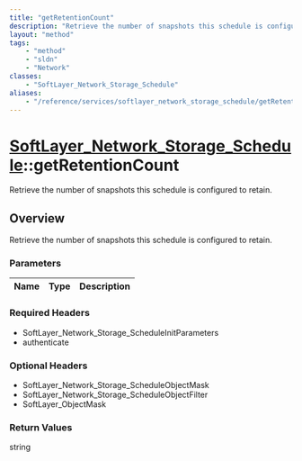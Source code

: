 ```yaml
---
title: "getRetentionCount"
description: "Retrieve the number of snapshots this schedule is configured to retain."
layout: "method"
tags:
    - "method"
    - "sldn"
    - "Network"
classes:
    - "SoftLayer_Network_Storage_Schedule"
aliases:
    - "/reference/services/softlayer_network_storage_schedule/getRetentionCount"
---
```

# [SoftLayer_Network_Storage_Schedule](/reference/services/SoftLayer_Network_Storage_Schedule)::getRetentionCount

Retrieve the number of snapshots this schedule is configured to retain.


## Overview 
Retrieve the number of snapshots this schedule is configured to retain.

### Parameters 
|Name | Type | Description |
| --- | --- | --- |


### Required Headers
* SoftLayer_Network_Storage_ScheduleInitParameters
* authenticate

### Optional Headers
* SoftLayer_Network_Storage_ScheduleObjectMask
* SoftLayer_Network_Storage_ScheduleObjectFilter
* SoftLayer_ObjectMask

### Return Values
string

